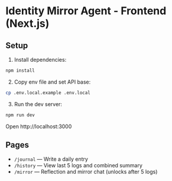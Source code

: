 # Identity Mirror Agent - Frontend (Next.js)

## Setup

1. Install dependencies:

```bash
npm install
```

2. Copy env file and set API base:

```bash
cp .env.local.example .env.local
```

3. Run the dev server:

```bash
npm run dev
```

Open http://localhost:3000

## Pages

- `/journal` — Write a daily entry
- `/history` — View last 5 logs and combined summary
- `/mirror` — Reflection and mirror chat (unlocks after 5 logs)

